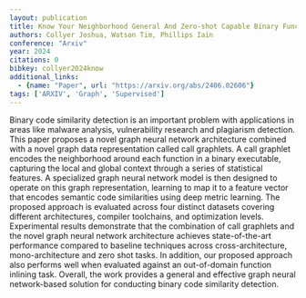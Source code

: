 ```yaml
---
layout: publication
title: Know Your Neighborhood General And Zero-shot Capable Binary Function Search Powered By Call Graphlets
authors: Collyer Joshua, Watson Tim, Phillips Iain
conference: "Arxiv"
year: 2024
citations: 0
bibkey: collyer2024know
additional_links:
  - {name: "Paper", url: "https://arxiv.org/abs/2406.02606"}
tags: ['ARXIV', 'Graph', 'Supervised']
---
```

Binary code similarity detection is an important problem with applications in
areas like malware analysis, vulnerability research and plagiarism detection.
This paper proposes a novel graph neural network architecture combined with a
novel graph data representation called call graphlets. A call graphlet encodes
the neighborhood around each function in a binary executable, capturing the
local and global context through a series of statistical features. A
specialized graph neural network model is then designed to operate on this
graph representation, learning to map it to a feature vector that encodes
semantic code similarities using deep metric learning. The proposed approach is
evaluated across four distinct datasets covering different architectures,
compiler toolchains, and optimization levels. Experimental results demonstrate
that the combination of call graphlets and the novel graph neural network
architecture achieves state-of-the-art performance compared to baseline
techniques across cross-architecture, mono-architecture and zero shot tasks. In
addition, our proposed approach also performs well when evaluated against an
out-of-domain function inlining task. Overall, the work provides a general and
effective graph neural network-based solution for conducting binary code
similarity detection.
